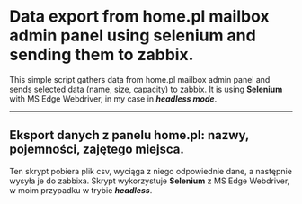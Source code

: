 # Data export from home.pl mailbox admin panel using selenium and sending them to zabbix.
This simple script gathers data from home.pl mailbox admin panel and sends selected data (name, size, capacity) to zabbix.
It is using **Selenium** with MS Edge Webdriver, in my case in ***headless mode***.

---

## Eksport danych z panelu home.pl: nazwy, pojemności, zajętego miejsca.
Ten skrypt pobiera plik csv, wyciąga z niego odpowiednie dane, a następnie wysyła je do zabbixa.
Skrypt wykorzystuje **Selenium** z MS Edge Webdriver, w moim przypadku w trybie ***headless***.
